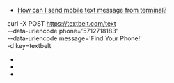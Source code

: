 
* [How can I send mobile text message from terminal?](https://askubuntu.com/questions/1104017/how-can-i-send-mobile-text-message-from-terminal)

curl -X POST https://textbelt.com/text \
   --data-urlencode phone='5712718183' \
   --data-urlencode message='Find Your Phone!' \
   -d key=textbelt

* []()
* []()
* []()
